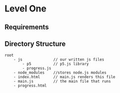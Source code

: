 # Level One

## Requirements

## Directory Structure
```
root
    - js              // our written js files
        - p5          // p5.js library
        - progress.js
    - node_modules    //stores node.js modules
    - index.html      // main.js renders this file
    - main.js         // the main file that runs
    - progress.html
```
